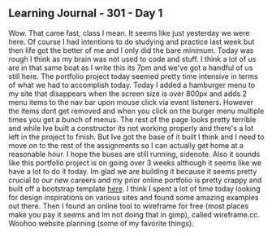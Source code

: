 ## Learning Journal - 301 - Day 1

Wow. That came fast, class I mean. It seems like just yesterday we were here. Of course I had intentions to do studying and practice last week but then life got the better of me and I only did the bare minimum. Today was rough I think as my brain was not used to code and stuff. I think a lot of us are in that same boat as I write this its 7pm and we've got a handful of us still here. The portfolio project today seemed pretty time intensive in terms of what we had to accomplish today. Today I added a hamburger menu to my site that disappears when the screen size is over 800px and adds 2 menu items to the nav bar upon mouse click via event listeners. However the items dont get removed and when you click on the burger menu multiple times you get a bunch of menus. The rest of the page looks pretty terrible and while Ive built a constructor its not working properly and there's a lot left in the project to finish. But Ive got the base of it built I think and I need to move on to the rest of the assignments so I can actually get home at a reasonable hour. I hope the buses are still running, sidenote. Also it sounds like this portfolio project is on going over 3 weeks although it seems like we have a lot to do it today. Im glad we are building it because it seems pretty crucial to our new careers and my prior online portfolio is pretty crappy and built off a bootstrap template [here](http://davidalindahl.com). I think I spent a lot of time today looking for design inspirations on various sites and found some amazing examples out there. Then I found an online tool to wireframe for free (most places make you pay it seems and Im not doing that in gimp), called wireframe.cc. Woohoo website planning (some of my favorite things).
